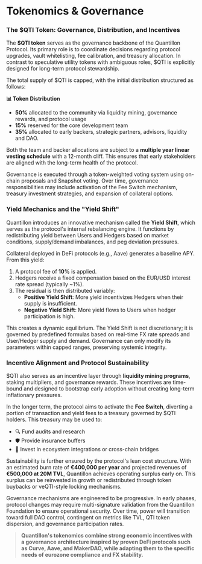 # Tokenomics & Governance

### The $QTI Token: Governance, Distribution, and Incentives

The **$QTI token** serves as the governance backbone of the Quantillon Protocol. Its primary role is to coordinate decisions regarding protocol upgrades, vault whitelisting, fee calibration, and treasury allocation. In contrast to speculative utility tokens with ambiguous roles, $QTI is explicitly designed for long-term protocol stewardship.

The total supply of $QTI is capped, with the initial distribution structured as follows:

**📊 Token Distribution**

* **50%** allocated to the community via liquidity mining, governance rewards, and protocol usage
* **15%** reserved for the core development team
* **35%** allocated to early backers, strategic partners, advisors, liquidity and DAO.

Both the team and backer allocations are subject to a **multiple year linear vesting schedule** with a 12-month cliff. This ensures that early stakeholders are aligned with the long-term health of the protocol.

Governance is executed through a token-weighted voting system using on-chain proposals and Snapshot voting. Over time, governance responsibilities may include activation of the Fee Switch mechanism, treasury investment strategies, and expansion of collateral options.

### Yield Mechanics and the "Yield Shift"

Quantillon introduces an innovative mechanism called the **Yield Shift**, which serves as the protocol's internal rebalancing engine. It functions by redistributing yield between Users and Hedgers based on market conditions, supply/demand imbalances, and peg deviation pressures.

Collateral deployed in DeFi protocols (e.g., Aave) generates a baseline APY. From this yield:

1. A protocol fee of **10%** is applied.
2. Hedgers receive a fixed compensation based on the EUR/USD interest rate spread (typically \~1%).
3. The residual is then distributed variably:
   * **Positive Yield Shift**: More yield incentivizes Hedgers when their supply is insufficient.
   * **Negative Yield Shift**: More yield flows to Users when hedger participation is high.

This creates a dynamic equilibrium. The Yield Shift is not discretionary; it is governed by predefined formulas based on real-time FX rate spreads and User/Hedger supply and demand. Governance can only modify its parameters within capped ranges, preserving systemic integrity.

### Incentive Alignment and Protocol Sustainability

$QTI also serves as an incentive layer through **liquidity mining programs**, staking multipliers, and governance rewards. These incentives are time-bound and designed to bootstrap early adoption without creating long-term inflationary pressures.

In the longer term, the protocol aims to activate the **Fee Switch**, diverting a portion of transaction and yield fees to a treasury governed by $QTI holders. This treasury may be used to:

* 🔍 Fund audits and research
* 🛡️ Provide insurance buffers
* 🌉 Invest in ecosystem integrations or cross-chain bridges

Sustainability is further ensured by the protocol's lean cost structure. With an estimated burn rate of **€400,000 per year** and projected revenues of **€500,000 at 20M TVL**, Quantillon achieves operating surplus early on. This surplus can be reinvested in growth or redistributed through token buybacks or veQTI-style locking mechanisms.

Governance mechanisms are engineered to be progressive. In early phases, protocol changes may require multi-signature validation from the Quantillon Foundation to ensure operational security. Over time, power will transition toward full DAO control, contingent on metrics like TVL, QTI token dispersion, and governance participation rates.

> **Quantillon's tokenomics combine strong economic incentives with a governance architecture inspired by proven DeFi protocols such as Curve, Aave, and MakerDAO, while adapting them to the specific needs of eurozone compliance and FX stability.**
